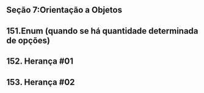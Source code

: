 ## Seção 7:Orientação a Objetos
## 151.Enum (quando se há quantidade determinada de opções)
## 152. Herança #01
## 153. Herança #02